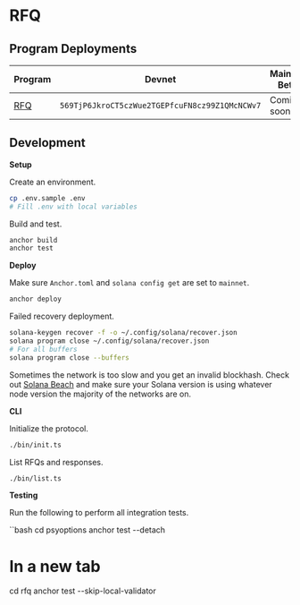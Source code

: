 # RFQ

## Program Deployments

| Program | Devnet | Mainnet Beta |
| - | - | - |
| [RFQ](/programs/rfq/) | `569TjP6JkroCT5czWue2TGEPfcuFN8cz99Z1QMcNCWv7` | Coming soon |

## Development

**Setup**

Create an environment.
```bash
cp .env.sample .env
# Fill .env with local variables
```

Build and test.

```bash
anchor build
anchor test
```

**Deploy**

Make sure `Anchor.toml` and `solana config get` are set to `mainnet`.

```bash
anchor deploy
```

Failed recovery deployment.

```bash
solana-keygen recover -f -o ~/.config/solana/recover.json
solana program close ~/.config/solana/recover.json
# For all buffers
solana program close --buffers
```

Sometimes the network is too slow and you get an invalid blockhash. Check out [Solana Beach](https://solanabeach.io/validators) and make sure your Solana version is using whatever node version the majority of the networks are on.

**CLI**

Initialize the protocol.

```bash
./bin/init.ts
```

List RFQs and responses.

```bash
./bin/list.ts
```

**Testing**

Run the following to perform all integration tests.

``bash
cd psyoptions
anchor test --detach
# In a new tab
cd rfq
anchor test --skip-local-validator
```